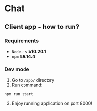 # Chat

## Client app - how to run?

### Requirements

-   `Node.js` **&ge;10.20.1**
-   `npm` **&ge;6.14.4**

### Dev mode

1. Go to `/app/` directory
2. Run command:

```
npm run start
```

3. Enjoy running application on port 8000!
